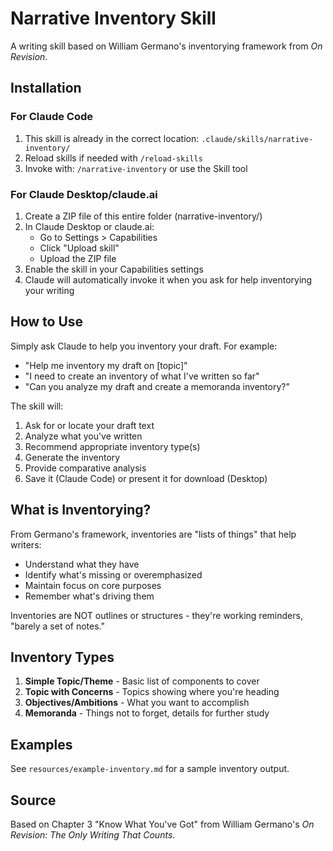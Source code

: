 # Narrative Inventory Skill

A writing skill based on William Germano's inventorying framework from *On Revision*.

## Installation

### For Claude Code
1. This skill is already in the correct location: `.claude/skills/narrative-inventory/`
2. Reload skills if needed with `/reload-skills`
3. Invoke with: `/narrative-inventory` or use the Skill tool

### For Claude Desktop/claude.ai
1. Create a ZIP file of this entire folder (narrative-inventory/)
2. In Claude Desktop or claude.ai:
   - Go to Settings > Capabilities
   - Click "Upload skill"
   - Upload the ZIP file
3. Enable the skill in your Capabilities settings
4. Claude will automatically invoke it when you ask for help inventorying your writing

## How to Use

Simply ask Claude to help you inventory your draft. For example:
- "Help me inventory my draft on [topic]"
- "I need to create an inventory of what I've written so far"
- "Can you analyze my draft and create a memoranda inventory?"

The skill will:
1. Ask for or locate your draft text
2. Analyze what you've written
3. Recommend appropriate inventory type(s)
4. Generate the inventory
5. Provide comparative analysis
6. Save it (Claude Code) or present it for download (Desktop)

## What is Inventorying?

From Germano's framework, inventories are "lists of things" that help writers:
- Understand what they have
- Identify what's missing or overemphasized
- Maintain focus on core purposes
- Remember what's driving them

Inventories are NOT outlines or structures - they're working reminders, "barely a set of notes."

## Inventory Types

1. **Simple Topic/Theme** - Basic list of components to cover
2. **Topic with Concerns** - Topics showing where you're heading
3. **Objectives/Ambitions** - What you want to accomplish
4. **Memoranda** - Things not to forget, details for further study

## Examples

See `resources/example-inventory.md` for a sample inventory output.

## Source

Based on Chapter 3 "Know What You've Got" from William Germano's *On Revision: The Only Writing That Counts*.
